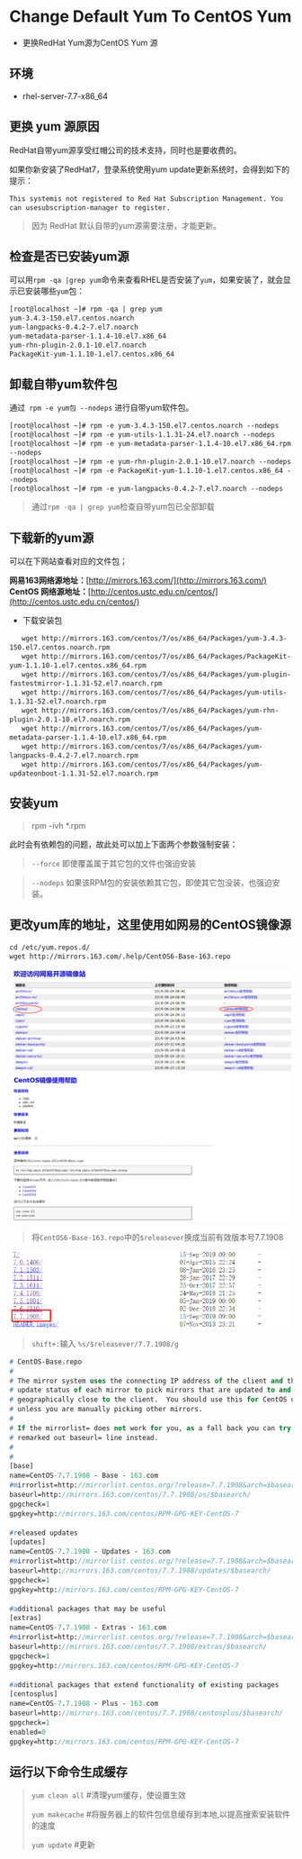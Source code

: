 # Change Default Yum To CentOS Yum

- 更换RedHat Yum源为CentOS Yum 源

## 环境

- rhel-server-7.7-x86_64

## 更换 yum 源原因

RedHat自带yum源享受红帽公司的技术支持，同时也是要收费的。

如果你新安装了RedHat7，登录系统使用yum update更新系统时，会得到如下的提示：

```lan
This systemis not registered to Red Hat Subscription Management. You can usesubscription-manager to register.
```

> 因为 RedHat 默认自带的yum源需要注册，才能更新。

## 检查是否已安装yum源

可以用`rpm -qa |grep yum`命令来查看RHEL是否安装了`yum`，如果安装了，就会显示已安装哪些`yum`包：

```shell
[root@localhost ~]# rpm -qa | grep yum
yum-3.4.3-150.el7.centos.noarch
yum-langpacks-0.4.2-7.el7.noarch
yum-metadata-parser-1.1.4-10.el7.x86_64
yum-rhn-plugin-2.0.1-10.el7.noarch
PackageKit-yum-1.1.10-1.el7.centos.x86_64
```

## 卸载自带yum软件包

通过` rpm -e yum包 --nodeps` 进行自带yum软件包。

```shell
[root@localhost ~]# rpm -e yum-3.4.3-150.el7.centos.noarch --nodeps
[root@localhost ~]# rpm -e yum-utils-1.1.31-24.el7.noarch --nodeps
[root@localhost ~]# rpm -e yum-metadata-parser-1.1.4-10.el7.x86_64.rpm --nodeps
[root@localhost ~]# rpm -e yum-rhn-plugin-2.0.1-10.el7.noarch --nodeps
[root@localhost ~]# rpm -e PackageKit-yum-1.1.10-1.el7.centos.x86_64 --nodeps
[root@localhost ~]# rpm -e yum-langpacks-0.4.2-7.el7.noarch --nodeps
```

> 通过`rpm -qa | grep yum`检查自带yum包已全部卸载

## 下载新的yum源

可以在下网站查看对应的文件包；

**网易163网络源地址：**[http://mirrors.163.com/](http://mirrors.163.com/)
**CentOS 网络源地址：**[http://centos.ustc.edu.cn/centos/](http://centos.ustc.edu.cn/centos/)

- 下载安装包

```shell
   wget http://mirrors.163.com/centos/7/os/x86_64/Packages/yum-3.4.3-150.el7.centos.noarch.rpm
   wget http://mirrors.163.com/centos/7/os/x86_64/Packages/PackageKit-yum-1.1.10-1.el7.centos.x86_64.rpm
   wget http://mirrors.163.com/centos/7/os/x86_64/Packages/yum-plugin-fastestmirror-1.1.31-52.el7.noarch.rpm
   wget http://mirrors.163.com/centos/7/os/x86_64/Packages/yum-utils-1.1.31-52.el7.noarch.rpm
   wget http://mirrors.163.com/centos/7/os/x86_64/Packages/yum-rhn-plugin-2.0.1-10.el7.noarch.rpm
   wget http://mirrors.163.com/centos/7/os/x86_64/Packages/yum-metadata-parser-1.1.4-10.el7.x86_64.rpm
   wget http://mirrors.163.com/centos/7/os/x86_64/Packages/yum-langpacks-0.4.2-7.el7.noarch.rpm
   wget http://mirrors.163.com/centos/7/os/x86_64/Packages/yum-updateonboot-1.1.31-52.el7.noarch.rpm
```

## 安装yum

> rpm -ivh *.rpm

此时会有依赖包的问题，故此处可以加上下面两个参数强制安装：

> `--force` 即使覆盖属于其它包的文件也强迫安装

> `--nodeps` 如果该RPM包的安装依赖其它包，即使其它包没装，也强迫安装。

## 更改yum库的地址，这里使用如网易的CentOS镜像源

```shell
cd /etc/yum.repos.d/
wget http://mirrors.163.com/.help/CentOS6-Base-163.repo
```

![images/help01.png](images/help01.png)
![images/help02.png](images/help02.png)

> 将`CentOS6-Base-163.repo`中的`$releasever`换成当前有效版本号7.7.1908

![images/yum-version.png](images/yum-version.png)

> `shift+:`输入 `%s/$releasever/7.7.1908/g`

```p
# CentOS-Base.repo
#
# The mirror system uses the connecting IP address of the client and the
# update status of each mirror to pick mirrors that are updated to and
# geographically close to the client.  You should use this for CentOS updates
# unless you are manually picking other mirrors.
#
# If the mirrorlist= does not work for you, as a fall back you can try the 
# remarked out baseurl= line instead.
#
#
[base]
name=CentOS-7.7.1908 - Base - 163.com
#mirrorlist=http://mirrorlist.centos.org/?release=7.7.1908&arch=$basearch&repo=os
baseurl=http://mirrors.163.com/centos/7.7.1908/os/$basearch/
gpgcheck=1
gpgkey=http://mirrors.163.com/centos/RPM-GPG-KEY-CentOS-7

#released updates
[updates]
name=CentOS-7.7.1908 - Updates - 163.com
#mirrorlist=http://mirrorlist.centos.org/?release=7.7.1908&arch=$basearch&repo=updates
baseurl=http://mirrors.163.com/centos/7.7.1908/updates/$basearch/
gpgcheck=1
gpgkey=http://mirrors.163.com/centos/RPM-GPG-KEY-CentOS-7

#additional packages that may be useful
[extras]
name=CentOS-7.7.1908 - Extras - 163.com
#mirrorlist=http://mirrorlist.centos.org/?release=7.7.1908&arch=$basearch&repo=extras
baseurl=http://mirrors.163.com/centos/7.7.1908/extras/$basearch/
gpgcheck=1
gpgkey=http://mirrors.163.com/centos/RPM-GPG-KEY-CentOS-7

#additional packages that extend functionality of existing packages
[centosplus]
name=CentOS-7.7.1908 - Plus - 163.com
baseurl=http://mirrors.163.com/centos/7.7.1908/centosplus/$basearch/
gpgcheck=1
enabled=0
gpgkey=http://mirrors.163.com/centos/RPM-GPG-KEY-CentOS-7
```

## 运行以下命令生成缓存

> `yum clean all` #清理yum缓存，使设置生效
> 
> `yum makecache` #将服务器上的软件包信息缓存到本地,以提高搜索安装软件的速度
> 
> `yum update` #更新

